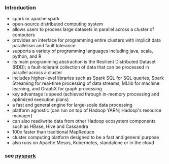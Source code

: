 ### Introduction
- spark or apache spark
- open-source distributed computing system
- allows users to process large datasets in parallel across a cluster of computers
- provides an interface for programming entire clusters with implicit data parallelism and fault tolerance
- supports a variety of programming languages including java, scala, python, and R
- its main programming abstraction is the Resilient Distributed Dataset (RDD); a fault-tolerant collection of data that can be processed in parallel across a cluster
- includes higher-level libraries such as Spark SQL for SQL queries, Spark Streaming for real-time processing of data streams, MLlib for machine learning, and GraphX for graph processing
- key advantage is speed (achieved through in-memory processing and optimized execution plans)
- a fast and general engine for large-scale data processing
- platform agnostic (can run on top of Hadoop YARN; Hadoop's resource manager)
- can also read/write data from other Hadoop ecosystem components such as HBase, Hive and Cassandra
- 100x faster than traditional MapReduce
- cluster computing platform designed to be a fast and general purpose
- also runs on Apache Mesos, Kubernetes, standalone or in the cloud

### see [pyspark](./pyspark.md)

